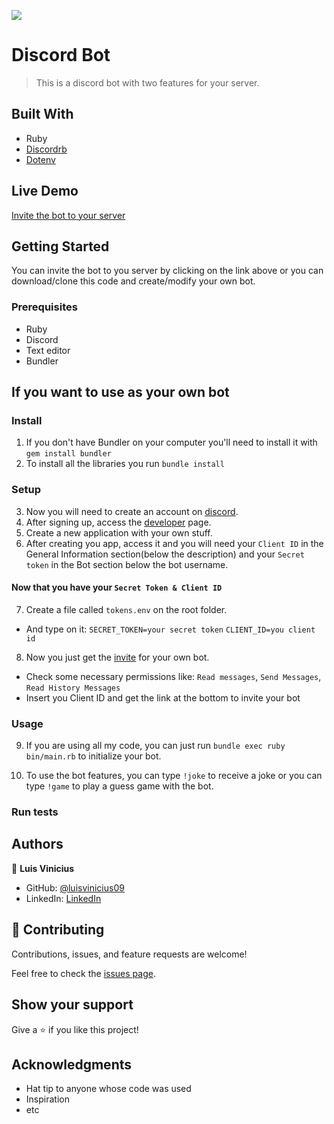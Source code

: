 ![](https://img.shields.io/badge/Microverse-blueviolet)

# Discord Bot

> This is a discord bot with two features for your server.

## Built With

- Ruby
- [Discordrb](https://github.com/discordrb/discordrb)
- [Dotenv](https://github.com/bkeepers/dotenv)

## Live Demo

[Invite the bot to your server](https://discord.com/oauth2/authorize?client_id=801499984369025155&scope=bot&permissions=68672)

## Getting Started

You can invite the bot to you server by clicking on the link above or you can download/clone this code and create/modify your own bot.

### Prerequisites

- Ruby
- Discord
- Text editor
- Bundler

## If you want to use as your own bot

### Install
1. If you don't have Bundler on your computer you'll need to install it with `gem install bundler`
2. To install all the libraries you run `bundle install`

### Setup
3. Now you will need to create an account on [discord](https://discord.com/register).
4. After signing up, access the [developer](https://discord.com/developers/applications) page.
5. Create a new application with your own stuff.
6. After creating you app, access it and you will need your `Client ID` in the General Information section(below the description) and your `Secret token` in the Bot section below the bot username.

#### Now that you have your `Secret Token & Client ID`
7. Create a file called `tokens.env` on the root folder.
  - And type on it: 
  `SECRET_TOKEN=your secret token`
  `CLIENT_ID=you client id`

8. Now you just get the [invite](https://discordapi.com/permissions.html) for your own bot.
  - Check some necessary permissions like: `Read messages`, `Send Messages`, `Read History Messages`
  - Insert you Client ID and get the link at the bottom to invite your bot


### Usage
9. If you are using all my code, you can just run `bundle exec ruby bin/main.rb` to initialize your bot.

10. To use the bot features, you can type `!joke` to receive a joke or you can type `!game` to play a guess game with the bot.

### Run tests


## Authors

👤 **Luis Vinicius**

- GitHub: [@luisvinicius09](https://github.com/luisvinicius09)
- LinkedIn: [LinkedIn](https://linkedin.com/in/luis-vinicius)

## 🤝 Contributing

Contributions, issues, and feature requests are welcome!

Feel free to check the [issues page](https://github.com/luisvinicius09/discord_bot/issues).

## Show your support

Give a ⭐️ if you like this project!

## Acknowledgments

- Hat tip to anyone whose code was used
- Inspiration
- etc

